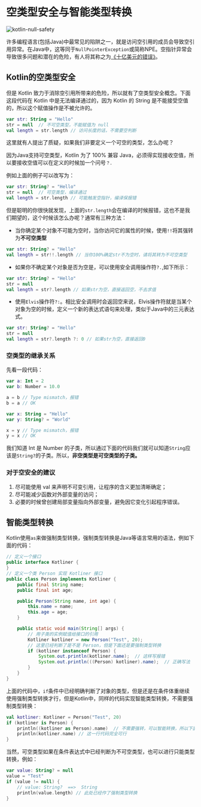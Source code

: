# 空类型安全与智能类型转换

![kotlin-null-safety](https://tva1.sinaimg.cn/large/e6c9d24egy1gzkbiu49gbj20rs0etjrv.jpg)

许多编程语言(包括Java)中最常见的陷阱之一，就是访问空引用的成员会导致空引用异常。在Java中，这等同于`NullPointerException`或简称NPE。空指针异常会导致很多问题和潜在的危险，有人将其称之为[《十亿美元的错误》](https://en.wikipedia.org/wiki/Tony_Hoare#Apologies_and_retractions)。

## Kotlin的空类型安全

但是 Kotlin 致力于消除空引用所带来的危险，所以就有了空类型安全概念。下面这段代码在 Kotlin 中是无法编译通过的，因为 Kotlin 的 String 是不能接受空值的，所以这个赋值操作是不被允许的。

```kotlin
var str: String = "Hello"
str = null  // 不可空类型，不能赋值为 null
val length = str.length // 访问长度的话，不需要空判断
```

这里就有人提出了质疑，如果我们非要定义一个可空的类型，怎么办呢？

因为Java支持可空类型，Kotlin 为了 100% 兼容 Java，必须得实现接收空值，所以要接收空值可以在定义的时候加一个问号`？`.

例如上面的例子可以改写为：

```kotlin
var str: String? = "Hello"
str = null  // 可空类型，编译通过
val length = str.length // 可能触发空指针，编译保报错
```

但是聪明的你很快就发现，上面的`str.length`会在编译的时候报错，这也不是我们期望的，这个时候该怎么办呢？通常有三种方法：
* 当你确定某个对象不可能为空时，当你访问它的属性的时候，使用`!!`将其强转为**不可空类型**
```kotlin
var str: String? = "Hello"
val length = str!!.length // 当你100%确定str不为空时，请将其转为不可空类型
```
* 如果你不确定某个对象是否为空是，可以使用安全调用操作符`?.`,如下所示：
```kotlin
var str: String? = "Hello"
str = null
val length = str?.length // 如果str为空，直接返回空，不去求值
```
* 使用`Elvis`操作符`?:`。相比安全调用时会返回空来说，Elvis操作符就是当某个对象为空的时候，定义一个新的表达式语句来处理，类似于Java中的三元表达式。
```kotlin
var str: String? = "Hello"
str = null
val length = str?.length ?: 0 // 如果str为空，直接返回0
```

### 空类型的继承关系

先看一段代码：
```kotlin
var a: Int = 2
var b: Number = 10.0

a = b // Type mismatch，报错
b = a // OK

var x: String = "Hello"
var y: String? = "World"

x = y // Type mismatch，报错
y = x // OK
```

我们知道 Int 是 Number 的子类，所以通过下面的代码我们就可以知道`String`应该是`String?`的子类。所以，**非空类型是可空类型的子类。**

### 对于空安全的建议

1. 尽可能使用 val 来声明不可变引用，让程序的含义更加清晰确定；
2. 尽可能减少函数对外部变量的访问；
3. 必要的时候曾创建局部变量指向外部变量，避免因它变化引起程序错误。

## 智能类型转换

Kotlin使用`as`来做强制类型转换，强制类型转换是Java等语言常用的语法，例如下面的代码：
```java
// 定义一个接口
public interface Kotliner {
}
// 定义一个类 Person 实现 Kotliner 接口
public class Person implements Kotliner {
    public final String name;
    public final int age;

    public Person(String name, int age) {
        this.name = name;
        this.age = age;
    }

    public static void main(String[] args) {
        // 用子类的实例赋值给接口的引用
        Kotliner kotliner = new Person("Test", 20);
        // 这里已经判断了是不是 Person，但是下面还是要强制类型转换
        if (kotliner instanceof Person) {
            System.out.println(kotliner.name);  // 这样写报错
            System.out.println(((Person) kotliner).name);  // 正确写法
        }
    }
}
```

上面的代码中，`if`条件中已经明确判断了对象的类型，但是还是在条件体重继续使用强制类型转换才行，但是Kotlin中，同样的代码实现智能类型转换，不需要强制类型转换：

```kotlin
val kotliner: Kotliner = Person("Test", 20)
if (kotliner is Person) {
    println((kotliner as Person).name)  // 不需要强转，可以智能转换，所以下面的写法就可以了
    println(kotliner.name) // 这一行代码完全可行
}
```

当然，可空类型如果在条件表达式中已经判断为不可空类型，也可以进行只能类型转换，例如：

```kotlin
var value: String? = null
value = "Test"
if (value != null) {
    // value: String?  ==>  String
    println(value.length) // 此处已经作了强制类型转换
}
```